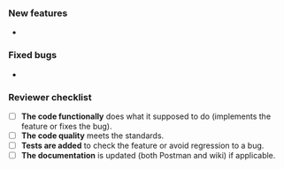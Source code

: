 ### New features

- 

### Fixed bugs

-

### Reviewer checklist

- [ ] **The code functionally** does what it supposed to do (implements the feature or fixes the bug).
- [ ] **The code quality** meets the standards.
- [ ] **Tests are added** to check the feature or avoid regression to a bug.
- [ ] **The documentation** is updated (both Postman and wiki) if applicable.
